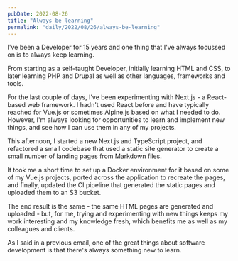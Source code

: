 ```yaml
---
pubDate: 2022-08-26
title: "Always be learning"
permalink: "daily/2022/08/26/always-be-learning"
---
```


I've been a Developer for 15 years and one thing that I've always focussed on is to always keep learning.

From starting as a self-taught Developer, initially learning HTML and CSS, to later learning PHP and Drupal as well as other languages, frameworks and tools.

For the last couple of days, I've been experimenting with Next.js - a React-based web framework. I hadn't used React before and have typically reached for Vue.js or sometimes Alpine.js based on what I needed to do. However, I'm always looking for opportunities to learn and implement new things, and see how I can use them in any of my projects.

This afternoon, I started a new Next.js and TypeScript project, and refactored a small codebase that used a static site generator to create a small number of landing pages from Markdown files.

It took me a short time to set up a Docker environment for it based on some of my Vue.js projects, ported across the application to recreate the pages, and finally, updated the CI pipeline that generated the static pages and uploaded them to an S3 bucket.

The end result is the same - the same HTML pages are generated and uploaded - but, for me, trying and experimenting with new things keeps my work interesting and my knowledge fresh, which benefits me as well as my colleagues and clients.

As I said in a previous email, one of the great things about software development is that there's always something new to learn.
